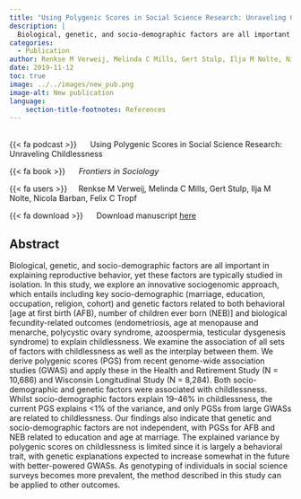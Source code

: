 ```yaml
---
title: "Using Polygenic Scores in Social Science Research: Unraveling Childlessness"
description: |
  Biological, genetic, and socio-demographic factors are all important in explaining reproductive behavior, yet these factors are typically studied in isolation. In this study, we explore an innovative sociogenomic approach, which entails including key socio-demographic (marriage, education, occupation, religion, cohort) and genetic factors related to both behavioral [age at first birth (AFB), number of children ever born (NEB)] and biological fecundity-related outcomes (endometriosis, age at menopause and menarche, polycystic ovary syndrome, azoospermia, testicular dysgenesis syndrome) to explain childlessness. We examine the association of all sets of factors with childlessness as well as the interplay between them. We derive polygenic scores (PGS) from recent genome-wide association studies (GWAS) and apply these in the Health and Retirement Study (N = 10,686) and Wisconsin Longitudinal Study (N = 8,284). Both socio-demographic and genetic factors were associated with childlessness. Whilst socio-demographic factors explain 19–46% in childlessness, the current PGS explains <1% of the variance, and only PGSs from large GWASs are related to childlessness. Our findings also indicate that genetic and socio-demographic factors are not independent, with PGSs for AFB and NEB related to education and age at marriage. The explained variance by polygenic scores on childlessness is limited since it is largely a behavioral trait, with genetic explanations expected to increase somewhat in the future with better-powered GWASs. As genotyping of individuals in social science surveys becomes more prevalent, the method described in this study can be applied to other outcomes. 
categories:
  - Publication
author: Renkse M Verweij, Melinda C Mills, Gert Stulp, Ilja M Nolte, Nicola Barban, Felix C Tropf
date: 2019-11-12
toc: true
image: ../../images/new_pub.png
image-alt: New publication
language: 
    section-title-footnotes: References
---
```



<br>
{{< fa podcast >}} &nbsp;&nbsp;&nbsp;&nbsp; Using Polygenic Scores in Social Science Research: Unraveling Childlessness

{{< fa book >}} &nbsp;&nbsp;&nbsp;&nbsp; *Frontiers in Sociology*

{{< fa users >}} &nbsp;&nbsp;&nbsp; Renkse M Verweij, Melinda C Mills, Gert Stulp, Ilja M Nolte, Nicola Barban, Felix C Tropf


{{< fa download >}} &nbsp;&nbsp;&nbsp;&nbsp; Download manuscript [here](https://www.frontiersin.org/articles/10.3389/fsoc.2019.00074/full)

## Abstract

Biological, genetic, and socio-demographic factors are all important in explaining reproductive behavior, yet these factors are typically studied in isolation. In this study, we explore an innovative sociogenomic approach, which entails including key socio-demographic (marriage, education, occupation, religion, cohort) and genetic factors related to both behavioral [age at first birth (AFB), number of children ever born (NEB)] and biological fecundity-related outcomes (endometriosis, age at menopause and menarche, polycystic ovary syndrome, azoospermia, testicular dysgenesis syndrome) to explain childlessness. We examine the association of all sets of factors with childlessness as well as the interplay between them. We derive polygenic scores (PGS) from recent genome-wide association studies (GWAS) and apply these in the Health and Retirement Study (N = 10,686) and Wisconsin Longitudinal Study (N = 8,284). Both socio-demographic and genetic factors were associated with childlessness. Whilst socio-demographic factors explain 19–46% in childlessness, the current PGS explains <1% of the variance, and only PGSs from large GWASs are related to childlessness. Our findings also indicate that genetic and socio-demographic factors are not independent, with PGSs for AFB and NEB related to education and age at marriage. The explained variance by polygenic scores on childlessness is limited since it is largely a behavioral trait, with genetic explanations expected to increase somewhat in the future with better-powered GWASs. As genotyping of individuals in social science surveys becomes more prevalent, the method described in this study can be applied to other outcomes.
